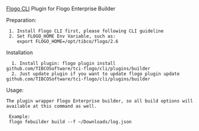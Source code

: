 [Flogo CLI](https://github.com/project-flogo/cli) Plugin for Flogo Enterprise Builder


Preparation:

     1. Install Flogo CLI first, please following CLI guideline
     2. Set FLOGO_HOME Env Variable, such as: 
        export FLOGO_HOME=/opt/tibco/flogo/2.6

Installation
    
      1. Install plugin: flogo plugin install github.com/TIBCOSoftware/tci-flogo/cli/plugins/builder
      2. Just update plugin if you want to update flogo plugin update github.com/TIBCOSoftware/tci-flogo/cli/plugins/builder
      
Usage:
    
    The plugin wrapper Flogo Enterprise builder, so all build options will available at this command as well.
   
     Example:
     flogo febuilder build --f ~/Downloads/log.json